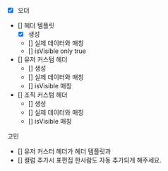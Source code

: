 - [x] 오더
- [] 헤더 템플릿
    - [x] 생성
    - [] 실제 데이터와 매칭
    - [] isVisible only true
- [] 유저 커스텀 헤더
    - [] 생성
    - [] 실제 데이터와 매칭
    - [] isVisible 매칭
- [] 조직 커스텀 헤더
    - [] 생성
    - [] 실제 데이터와 매칭
    - [] isVisible 매칭

고민
- [] 유저 커스터 헤더가 헤더 템플릿과
- [] 컬럼 추가시 표편집 한사람도 자동 추가되게 해주세요.